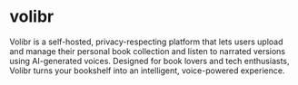 # volibr
Volibr is a self-hosted, privacy-respecting platform that lets users upload and manage their personal book collection and listen to narrated versions using AI-generated voices. Designed for book lovers and tech enthusiasts, Volibr turns your bookshelf into an intelligent, voice-powered experience.
